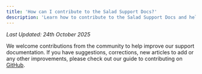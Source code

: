 ```yaml
---
title: 'How can I contribute to the Salad Support Docs?'
description: 'Learn how to contribute to the Salad Support Docs and help improve our documentation.'
---
```


_Last Updated: 24th October 2025_

We welcome contributions from the community to help improve our support documentation. If you have suggestions,
corrections, new articles to add or any other improvements, please check out our guide to contributing on
[GitHub](https://github.com/SaladTechnologies/salad-kitchen-docs/blob/main/.github/CONTRIBUTING.md).
